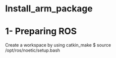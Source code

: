 # Install_arm_package
# 1- Preparing ROS
Create a workspace by using catkin_make
$ source /opt/ros/noetic/setup.bash
